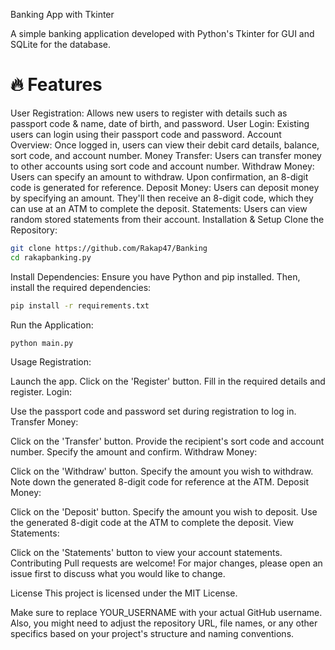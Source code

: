 Banking App with Tkinter

A simple banking application developed with Python's Tkinter for GUI and SQLite for the database.

# 🔥 Features
User Registration: Allows new users to register with details such as passport code & name, date of birth, and password.
User Login: Existing users can login using their passport code and password.
Account Overview: Once logged in, users can view their debit card details, balance, sort code, and account number.
Money Transfer: Users can transfer money to other accounts using sort code and account number.
Withdraw Money: Users can specify an amount to withdraw. Upon confirmation, an 8-digit code is generated for reference.
Deposit Money: Users can deposit money by specifying an amount. They'll then receive an 8-digit code, which they can use at an ATM to complete the deposit.
Statements: Users can view random stored statements from their account.
Installation & Setup
Clone the Repository:

```bash
git clone https://github.com/Rakap47/Banking
cd rakapbanking.py
```

Install Dependencies:
Ensure you have Python and pip installed. Then, install the required dependencies:

```bash
pip install -r requirements.txt
```

Run the Application:

```bash
python main.py
```
Usage
Registration:

Launch the app.
Click on the 'Register' button.
Fill in the required details and register.
Login:

Use the passport code and password set during registration to log in.
Transfer Money:

Click on the 'Transfer' button.
Provide the recipient's sort code and account number.
Specify the amount and confirm.
Withdraw Money:

Click on the 'Withdraw' button.
Specify the amount you wish to withdraw.
Note down the generated 8-digit code for reference at the ATM.
Deposit Money:

Click on the 'Deposit' button.
Specify the amount you wish to deposit.
Use the generated 8-digit code at the ATM to complete the deposit.
View Statements:

Click on the 'Statements' button to view your account statements.
Contributing
Pull requests are welcome! For major changes, please open an issue first to discuss what you would like to change.

License
This project is licensed under the MIT License.

Make sure to replace YOUR_USERNAME with your actual GitHub username. Also, you might need to adjust the repository URL, file names, or any other specifics based on your project's structure and naming conventions.
